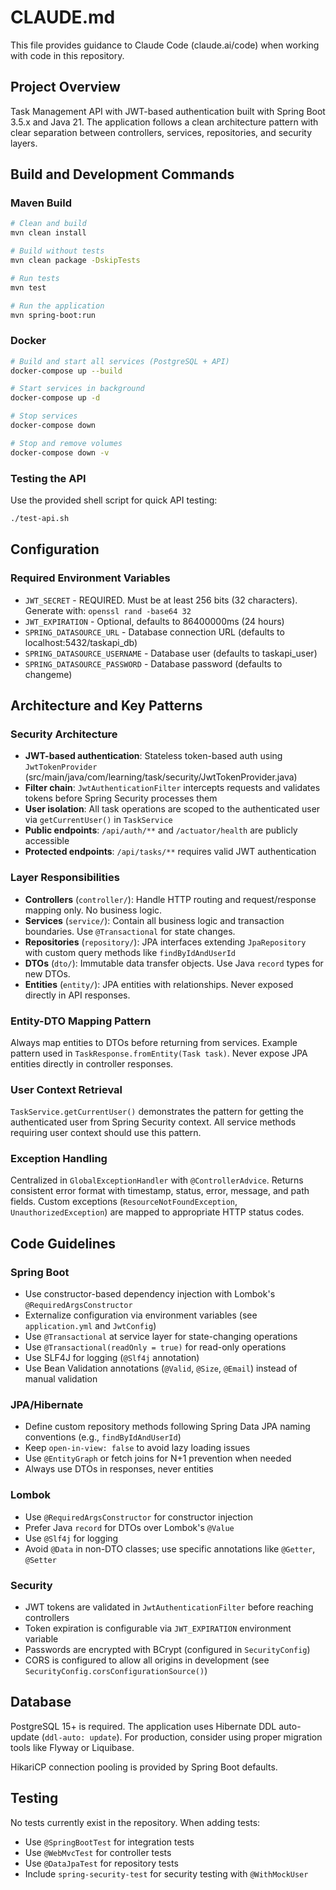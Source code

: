 # CLAUDE.md

This file provides guidance to Claude Code (claude.ai/code) when working with code in this repository.

## Project Overview

Task Management API with JWT-based authentication built with Spring Boot 3.5.x and Java 21. The application follows a clean architecture pattern with clear separation between controllers, services, repositories, and security layers.

## Build and Development Commands

### Maven Build
```bash
# Clean and build
mvn clean install

# Build without tests
mvn clean package -DskipTests

# Run tests
mvn test

# Run the application
mvn spring-boot:run
```

### Docker
```bash
# Build and start all services (PostgreSQL + API)
docker-compose up --build

# Start services in background
docker-compose up -d

# Stop services
docker-compose down

# Stop and remove volumes
docker-compose down -v
```

### Testing the API
Use the provided shell script for quick API testing:
```bash
./test-api.sh
```

## Configuration

### Required Environment Variables
- `JWT_SECRET` - REQUIRED. Must be at least 256 bits (32 characters). Generate with: `openssl rand -base64 32`
- `JWT_EXPIRATION` - Optional, defaults to 86400000ms (24 hours)
- `SPRING_DATASOURCE_URL` - Database connection URL (defaults to localhost:5432/taskapi_db)
- `SPRING_DATASOURCE_USERNAME` - Database user (defaults to taskapi_user)
- `SPRING_DATASOURCE_PASSWORD` - Database password (defaults to changeme)

## Architecture and Key Patterns

### Security Architecture
- **JWT-based authentication**: Stateless token-based auth using `JwtTokenProvider` (src/main/java/com/learning/task/security/JwtTokenProvider.java)
- **Filter chain**: `JwtAuthenticationFilter` intercepts requests and validates tokens before Spring Security processes them
- **User isolation**: All task operations are scoped to the authenticated user via `getCurrentUser()` in `TaskService`
- **Public endpoints**: `/api/auth/**` and `/actuator/health` are publicly accessible
- **Protected endpoints**: `/api/tasks/**` requires valid JWT authentication

### Layer Responsibilities
- **Controllers** (`controller/`): Handle HTTP routing and request/response mapping only. No business logic.
- **Services** (`service/`): Contain all business logic and transaction boundaries. Use `@Transactional` for state changes.
- **Repositories** (`repository/`): JPA interfaces extending `JpaRepository` with custom query methods like `findByIdAndUserId`
- **DTOs** (`dto/`): Immutable data transfer objects. Use Java `record` types for new DTOs.
- **Entities** (`entity/`): JPA entities with relationships. Never exposed directly in API responses.

### Entity-DTO Mapping Pattern
Always map entities to DTOs before returning from services. Example pattern used in `TaskResponse.fromEntity(Task task)`. Never expose JPA entities directly in controller responses.

### User Context Retrieval
`TaskService.getCurrentUser()` demonstrates the pattern for getting the authenticated user from Spring Security context. All service methods requiring user context should use this pattern.

### Exception Handling
Centralized in `GlobalExceptionHandler` with `@ControllerAdvice`. Returns consistent error format with timestamp, status, error, message, and path fields. Custom exceptions (`ResourceNotFoundException`, `UnauthorizedException`) are mapped to appropriate HTTP status codes.

## Code Guidelines

### Spring Boot
- Use constructor-based dependency injection with Lombok's `@RequiredArgsConstructor`
- Externalize configuration via environment variables (see `application.yml` and `JwtConfig`)
- Use `@Transactional` at service layer for state-changing operations
- Use `@Transactional(readOnly = true)` for read-only operations
- Use SLF4J for logging (`@Slf4j` annotation)
- Use Bean Validation annotations (`@Valid`, `@Size`, `@Email`) instead of manual validation

### JPA/Hibernate
- Define custom repository methods following Spring Data JPA naming conventions (e.g., `findByIdAndUserId`)
- Keep `open-in-view: false` to avoid lazy loading issues
- Use `@EntityGraph` or fetch joins for N+1 prevention when needed
- Always use DTOs in responses, never entities

### Lombok
- Use `@RequiredArgsConstructor` for constructor injection
- Prefer Java `record` for DTOs over Lombok's `@Value`
- Use `@Slf4j` for logging
- Avoid `@Data` in non-DTO classes; use specific annotations like `@Getter`, `@Setter`

### Security
- JWT tokens are validated in `JwtAuthenticationFilter` before reaching controllers
- Token expiration is configurable via `JWT_EXPIRATION` environment variable
- Passwords are encrypted with BCrypt (configured in `SecurityConfig`)
- CORS is configured to allow all origins in development (see `SecurityConfig.corsConfigurationSource()`)

## Database

PostgreSQL 15+ is required. The application uses Hibernate DDL auto-update (`ddl-auto: update`). For production, consider using proper migration tools like Flyway or Liquibase.

HikariCP connection pooling is provided by Spring Boot defaults.

## Testing

No tests currently exist in the repository. When adding tests:
- Use `@SpringBootTest` for integration tests
- Use `@WebMvcTest` for controller tests
- Use `@DataJpaTest` for repository tests
- Include `spring-security-test` for security testing with `@WithMockUser`
